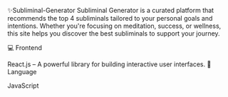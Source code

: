 ✨Subliminal-Generator
Subliminal Generator is a curated platform that recommends the top 4 subliminals tailored to your personal goals and intentions. Whether you're focusing on meditation, success, or wellness, this site helps you discover the best subliminals to support your journey.

💻 Frontend

React.js – A powerful library for building interactive user interfaces.
💬 Language

JavaScript
